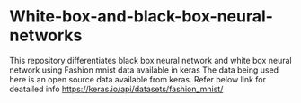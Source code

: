 # White-box-and-black-box-neural-networks
This repository differentiates black box neural network and white box neural network using Fashion mnist data available in keras 
The data being used here is an open source data available from keras. Refer below link for deatailed info
https://keras.io/api/datasets/fashion_mnist/
